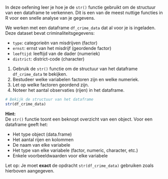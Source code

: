 In deze oefening leer je hoe je de `str()` functie gebruikt om de structuur van een dataframe te verkennen. Dit is een van de meest nuttige functies in R voor een snelle analyse van je gegevens.

We werken met een dataframe `df_crime_data` dat al voor je is ingeladen. Deze dataset bevat criminaliteitsgegevens:
- `type`: categorieën van misdrijven (factor)
- `ernst`: ernst van het misdrijf (geordende factor)
- `leeftijd`: leeftijd van de dader (numeriek)
- `district`: district-code (character)

1. Gebruik de `str()` functie om de structuur van het dataframe `df_crime_data` te bekijken.
2. Bestudeer welke variabelen factoren zijn en welke numeriek.
3. Let op welke factoren geordend zijn.
4. Noteer het aantal observaties (rijen) in het dataframe.

```r
# Bekijk de structuur van het dataframe
str(df_crime_data)
```

**Hint:**  
De `str()` functie toont een beknopt overzicht van een object. Voor een dataframe geeft het:
- Het type object (data.frame)
- Het aantal rijen en kolommen
- De naam van elke variabele
- Het type van elke variabele (factor, numeric, character, etc.)
- Enkele voorbeeldwaarden voor elke variabele

Let op: Je moet **exact** de opdracht `str(df_crime_data)` gebruiken zoals hierboven aangegeven.
